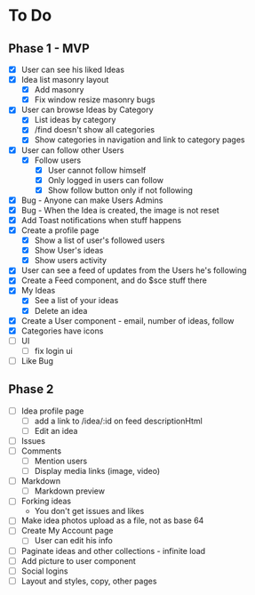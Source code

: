 # To Do

## Phase 1 - MVP

- [x] User can see his liked Ideas
- [x] Idea list masonry layout
  - [x] Add masonry
  - [x] Fix window resize masonry bugs
- [x] User can browse Ideas by Category
  - [x] List ideas by category
  - [x] /find doesn't show all categories
  - [x] Show categories in navigation and link to category pages
- [x] User can follow other Users
  - [x] Follow users
    - [x] User cannot follow himself
    - [x] Only logged in users can follow
    - [x] Show follow button only if not following
- [x] Bug - Anyone can make Users Admins
- [x] Bug - When the Idea is created, the image is not reset
- [x] Add Toast notifications when stuff happens
- [x] Create a profile page
  - [x] Show a list of user's followed users
  - [x] Show User's ideas
  - [x] Show users activity
- [x] User can see a feed of updates from the Users he's following
- [x] Create a Feed component, and do $sce stuff there
- [x] My Ideas
  - [x] See a list of your ideas
  - [x] Delete an idea
- [x] Create a User component - email, number of ideas, follow 
- [x] Categories have icons
- [ ] UI
  - [ ] fix login ui
- [ ] Like Bug

## Phase 2

- [ ] Idea profile page
  - [ ] add a link to /idea/:id on feed descriptionHtml
  - [ ] Edit an idea
- [ ] Issues
- [ ] Comments
  - [ ] Mention users
  - [ ] Display media links (image, video)
- [ ] Markdown
  - [ ] Markdown preview
- [ ] Forking ideas
  - You don't get issues and likes
- [ ] Make idea photos upload as a file, not as base 64
- [ ] Create My Account page
  - [ ] User can edit his info
- [ ] Paginate ideas and other collections - infinite load
- [ ] Add picture to user component
- [ ] Social logins
- [ ] Layout and styles, copy, other pages